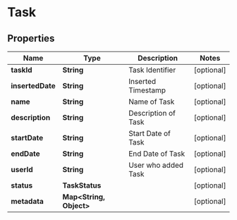 

# Task


## Properties

| Name | Type | Description | Notes |
|------------ | ------------- | ------------- | -------------|
|**taskId** | **String** | Task Identifier |  [optional] |
|**insertedDate** | **String** | Inserted Timestamp |  [optional] |
|**name** | **String** | Name of Task |  [optional] |
|**description** | **String** | Description of Task |  [optional] |
|**startDate** | **String** | Start Date of Task |  [optional] |
|**endDate** | **String** | End Date of Task |  [optional] |
|**userId** | **String** | User who added Task |  [optional] |
|**status** | **TaskStatus** |  |  [optional] |
|**metadata** | **Map&lt;String, Object&gt;** |  |  [optional] |



